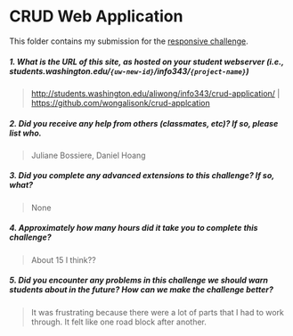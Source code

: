# CRUD Web Application

This folder contains my submission for the [responsive challenge](http://faculty.washington.edu/mikefree/info343/#/challenges/crud). 

##### 1. What is the URL of this site, as hosted on your student webserver (i.e., students.washington.edu/<code>{uw-new-id}</code>/info343/<code>{project-name}</code>) #####
> http://students.washington.edu/aliwong/info343/crud-application/ | https://github.com/wongalisonk/crud-applcation

##### 2. Did you receive any help from others (classmates, etc)? If so, please list who. #####
> Juliane Bossiere, Daniel Hoang

##### 3. Did you complete any advanced extensions to this challenge? If so, what? #####
> None

##### 4. Approximately how many hours did it take you to complete this challenge? #####
> About 15 I think??

##### 5. Did you encounter any problems in this challenge we should warn students about in the future? How can we make the challenge better? #####
> It was frustrating because there were a lot of parts that I had to work through. It felt like one road block after another. 
